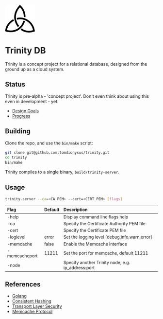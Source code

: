 ![Trinity DB Logo](gfx/trinity_m.png) 

# Trinity DB

Trinity is a concept project for a relational database, designed from the ground up as a cloud system.

## Status

Trinity is pre-alpha - 'concept project'. Don't even think about using this even in development - yet.

* [Design Goals](docs/design-goals.md)
* [Progress](docs/progress.md)

## Building

Clone the repo, and use the `bin/make` script:

```bash
git clone git@github.com:tomdionysus/trinity.git
cd trinity
bin/make
```

Trinity compiles to a single binary, `build/trinity-server`.

## Usage

```bash
trinity-server --ca=<CA_PEM> --cert=<CERT_PEM> [flags]
```

| Flag                  | Default   | Description                                            |
|:----------------------|-----------|:-------------------------------------------------------|
| -help                 |           | Display command line flags help                        |
| -ca             		|           | Specify the Certificate Authority PEM file             |
| -cert         		|           | Specify the Certificate PEM file                       |
| -loglevel  			| error     | Set the logging level [debug,info,warn,error]          |
| -memcache             | false     | Enable the Memcache interface                          |
| -memcacheport         | 11211     | Set the port for memcache, default 11211               |
| -node                 |           | Specify another Trinity node, e.g. ip_address:port     |


## References

* [Golang](https://golang.org)
* [Consistent Hashing](https://en.wikipedia.org/wiki/Consistent_hashing)
* [Transport Layer Security](https://tools.ietf.org/html/rfc5246)
* [Memcache Protocol](https://github.com/memcached/memcached/blob/master/doc/protocol.txt)
